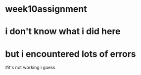 # week10assignment

# i don't know what i did here
# but i encountered lots of errors
#it's not working i guess
